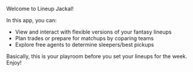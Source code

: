 Welcome to Lineup Jackal!

In this app, you can:
  - View and interact with flexible versions of your fantasy lineups
  - Plan trades or  prepare for matchups by coparing teams
  - Explore free agents to determine sleepers/best pickups

Basically, this is your playroom before you set your lineups for the week. Enjoy!